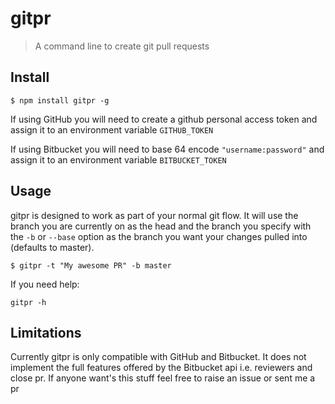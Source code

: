 # gitpr

> A command line to create git pull requests

## Install

```
$ npm install gitpr -g
```

If using GitHub you will need to create a github personal access token and assign it to an environment variable `GITHUB_TOKEN`

If using Bitbucket you will need to base 64 encode `"username:password"` and assign it to an environment variable `BITBUCKET_TOKEN`    

## Usage

gitpr is designed to work as part of your normal git flow. It will use the branch you are currently on as the head and the branch you specify with the `-b` or `--base` option as the branch you want your changes pulled into (defaults to master).

```
$ gitpr -t "My awesome PR" -b master
```

If you need help:
```
gitpr -h
```

## Limitations

Currently gitpr is only compatible with GitHub and Bitbucket. It does not implement the full features offered by the Bitbucket api i.e. reviewers and close pr. If anyone want's this stuff feel free to raise an issue or sent me a pr
